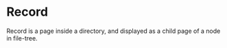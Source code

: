 # Record

Record is a page inside a directory, and displayed as a child page of a node in file-tree.
